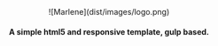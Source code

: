 <center>
	![Marlene](dist/images/logo.png)
	<h4>A simple html5 and responsive template, gulp based.</h4>
</center>

